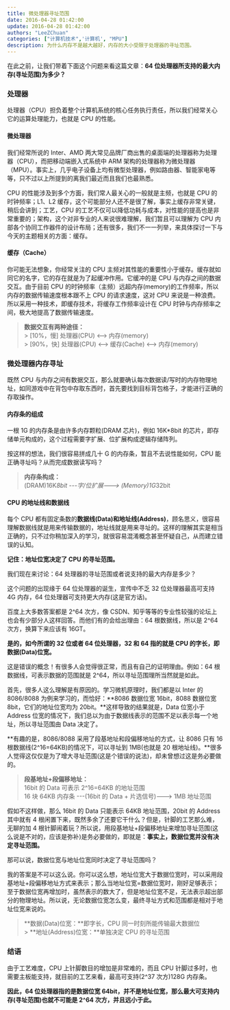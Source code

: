 ```yaml
---
title: 微处理器寻址范围
date: 2016-04-28 01:42:00
update: 2016-04-28 01:42:00
authors: "LeeZChuan"
categories: ["计算机技术",'计算机', "MPU"]
description: 为什么内存不是越大越好，内存的大小受限于处理器的寻址范围。
---
```



在此之前，让我们带着下面这个问题来看这篇文章：**64 位处理器所支持的最大内存(寻址范围)为多少？**

<!-- truncate -->

### 处理器

处理器（CPU）担负着整个计算机系统的核心任务执行责任，所以我们经常关心它的运算处理能力，也就是 CPU 的性能。

#### 微处理器

我们经常所说的 Inter、AMD 两大常见品牌厂商出售的桌面端的处理器称为处理器（CPU），而把移动端嵌入式系统中 ARM 架构的处理器称为微处理器（MPU）。事实上，几乎电子设备上均有微型处理器，例如路由器、智能家电等等，只不过以上所提到的离我们最近而且我们也最熟悉。

CPU 的性能涉及到多个方面，我们常人最关心的一般就是主频，也就是 CPU 的时钟频率；L1、L2 缓存，这个可能部分人还不是很了解，事实上缓存非常关键，稍后会讲到；工艺，CPU 的工艺不仅可以降低功耗与成本，对性能的提高也是非常重要的；架构，这个对非专业的人来说很难理解，我们暂且可以理解为 CPU 内部各个协同工作器件的设计布局；还有很多，我们不一一列举，来具体探讨一下与今天的主题相关的方面：缓存。

#### 缓存（Cache）

你可能无法想象，你经常关注的 CPU 主频对其性能的重要性小于缓存。缓存就如同它的名字，它的存在就是为了起缓冲作用。它缓冲的是 CPU 与内存之间的数据交互。由于目前 CPU 的时钟频率（主频）远超内存(memory)的工作频率，所以内存的数据传输速度根本跟不上 CPU 的请求速度，这对 CPU 来说是一种浪费。所以采用一种技术，即缓存技术，将缓存工作频率设计在 CPU 时钟与内存频率之间，极大地提高了数据传输速度。

> **数据交互有两种途径：** <br /> > [10%，慢] 处理器(CPU) <--> 内存(memory) <br /> > [90%，快] 处理器(CPU) <--> 缓存(Cache) <--> 内存(memory)

### 微处理器内存寻址

既然 CPU 与内存之间有数据交互，那么就要确认每次数据读/写时的内存物理地址，如同游戏中在背包中存取东西时，首先要找到目标背包格子，才能进行正确的存取操作。

#### 内存条的组成

一根 1G 的内存条是由许多内存颗粒(DRAM 芯片)，例如 16K\*8bit 的芯片，即存储单元构成的，这个过程需要字扩展、位扩展构成逻辑存储阵列。

按这样的想法，我们很容易拼成几十 G 的内存条，暂且不去说性能如何，CPU 能正确寻址吗？从而完成数据读写吗？

> **内存条构成：** <br />
> (DRAM)16K*8bit ---字/位扩展---> (Memory)1G*32bit

#### CPU 的地址线和数据线

每个 CPU 都有固定条数的**数据线(Data)**和**地址线(Address)**，顾名思义，很容易理解数据线就是用来传输数据的，地址线就是用来寻址的。这样的理解其实是相当正确的，只不过你稍加深入的学习，就很容易混淆概念甚至怀疑自己，从而建立错误的认知。

**记住：地址位宽决定了 CPU 的寻址范围。**

我们现在来讨论：64 处理器的寻址范围或者说支持的最大内存是多少？

这个问题的出现缘于 64 位处理器的诞生，宣传中不乏 32 位处理器最高可支持 4G 内存，64 位处理器可支持更大内存(这是官方话)。

百度上大多数答案都是 2^64 次方，像 CSDN、知乎等等的专业性较强的论坛上也会有少部分人这样回答。而他们有的会给出理由：64 根数据线，所以是 2^64 次方，换算下来应该有 16GT。

**是的，如今所谓的 32 位或者 64 位处理器，32 和 64 指的就是 CPU 的字长，即数据(Data)位宽。**

这是错误的概念！有很多人会觉得很正常，而且有自己的证明理由。例如：64 根数据线，可表示数据的范围就是 2^64，所以寻址范围理所当然就是如此。

首先，很多人这么理解是有原因的。学习微机原理时，我们都是以 Inter 的 8086/8088 为例来学习的，而恰好：**8086 数据位宽 16bit，8088 数据位宽 8bit，它们的地址位宽均为 20bit。**这样导致的结果就是，Data 位宽小于 Address 位宽的情况下，我们总以为由于数据线表示的范围不足以表示每一个地址，所以寻址范围由 Data 决定了。

**有趣的是，8086/8088 采用了段基地址和段偏移地址的方式，让 8086 只有 16 根数据线(2^16=64KB)的情况下，可以寻址到 1MB(也就是 20 根地址线)。**很多人觉得这仅仅是为了增大寻址范围(这是个错误的说法)，却未曾想过这是务必要做的。

> **段基地址+段偏移地址：** <br />
> 16bit 的 Data 可表示 2^16=64KB 的地址范围 <br />
> 16 块 64KB 内存条 ---(16bit 的 Data + 片选信号)---> 1MB 地址范围

假如不这样做，那么 16bit 的 Data 只能表示 64KB 地址范围，20bit 的 Address 其中就有 4 根闲置下来，既然多余了还要它干什么？但是，针脚的工艺那么难，无聊的加 4 根针脚闹着玩？所以说，用段基地址+段偏移地址来增加寻址范围(这么说是不对的，应该是弥补)是务必要做的，即就是：**事实上，数据位宽并没有决定寻址范围。**

那可以说，数据位宽与地址位宽同时决定了寻址范围吗？

我的答案是不可以这么说。你可以这么想，地址位宽大于数据位宽时，可以采用段基地址+段偏移地址方式来表示；那么当地址位宽=数据位宽时，刚好足够表示；至于数据位宽再增加时，虽然表示的数大了，但是地址位宽不足，无法表示超出部分的物理地址。所以说，无论数据位宽怎么变，最终寻址方式和范围都是相对于地址位宽来说的。

> **数据(Data)位宽：**即字长，CPU 同一时刻所能传输最大数据位 <br /> > **地址(Address)位宽：**单独决定 CPU 的寻址范围

### 结语

由于工艺难度，CPU 上针脚数目的增加是非常难的，而且 CPU 针脚过多时，也需要主板能支持，就目前的工艺来看，最高可支持(2^37 次方)128G 内存条。

**因此，64 位处理器指的是数据位宽 64bit，并不是地址位宽，那么最大可支持内存(寻址范围)也就不可能是 2^64 次方，并且远小于此。**
